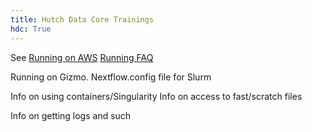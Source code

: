 ```yaml
---
title: Hutch Data Core Trainings
hdc: True
---
```


See [Running on AWS](running/running_on_aws.md)
[Running FAQ](faq.md)

Running on Gizmo. Nextflow.config file for Slurm

Info on using containers/Singularity
Info on access to fast/scratch files

Info on getting logs and such


